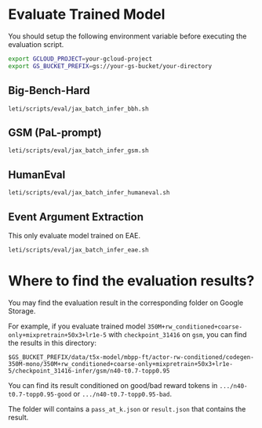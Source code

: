 # Evaluate Trained Model

You should setup the following environment variable before executing the evaluation script.

```bash
export GCLOUD_PROJECT=your-gcloud-project
export GS_BUCKET_PREFIX=gs://your-gs-bucket/your-directory
```

## Big-Bench-Hard

`leti/scripts/eval/jax_batch_infer_bbh.sh`

## GSM (PaL-prompt)

`leti/scripts/eval/jax_batch_infer_gsm.sh`

## HumanEval

`leti/scripts/eval/jax_batch_infer_humaneval.sh`

## Event Argument Extraction

This only evaluate model trained on EAE.

`leti/scripts/eval/jax_batch_infer_eae.sh`

# Where to find the evaluation results?

You may find the evaluation result in the corresponding folder on Google Storage.

For example, if you evaluate trained model `350M+rw_conditioned+coarse-only+mixpretrain+50x3+lr1e-5` with `checkpoint_31416` on `gsm`, you can find the results in this directory:

`$GS_BUCKET_PREFIX/data/t5x-model/mbpp-ft/actor-rw-conditioned/codegen-350M-mono/350M+rw_conditioned+coarse-only+mixpretrain+50x3+lr1e-5/checkpoint_31416-infer/gsm/n40-t0.7-topp0.95`

You can find its result conditioned on good/bad reward tokens in `.../n40-t0.7-topp0.95-good` or `.../n40-t0.7-topp0.95-bad`.

The folder will contains a `pass_at_k.json` or `result.json` that contains the result.

